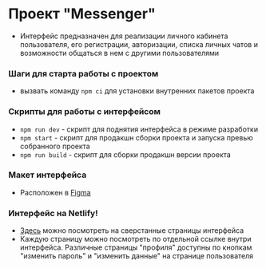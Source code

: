 # Проект "Messenger"

- Интерфейс предназначен для реализации личного кабинета пользователя, его регистрации, авторизации, списка личных чатов и возможности общаться в нем с другими пользователями

### Шаги для старта работы с проектом

- вызвать команду `npm ci` для установки внутренних пакетов проекта

### Скрипты для работы с интерфейсом

- `npm run dev` - скрипт для поднятия интерфейса в режиме разработки
- `npm start` - скрипт для продакшн сборки проекта и запуска превью собранного проекта
- `npm run build` - скрипт для сборки продакшн версии проекта

### Макет интерфейса

- Расположен в [Figma](<https://www.figma.com/design/VkDAzgSbnocuduz0H64ZNw/Chat_external_link-(Copy)?node-id=0-1&p=f&t=zLcJ7Z621YtsziUl-0>)

### Интерфейс на Netlify!

- [Здесь](https://resplendent-palmier-f44d68.netlify.app/) можно посмотреть на сверстанные страницы интерфейса
- Каждую страницу можно посмотреть по отдельной ссылке внутри интерфейса. Различные страницы "профиля" доступны по кнопкам "изменить пароль" и "изменить данные" на странице пользователя
